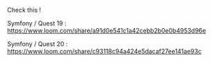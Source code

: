 Check this !

Symfony / Quest 19 :
https://www.loom.com/share/a91d0e541c1a42cebb2b0e0b4953d96e

Symfony / Quest 20 :
https://www.loom.com/share/c93118c94a424e5dacaf27ee141ae93c

